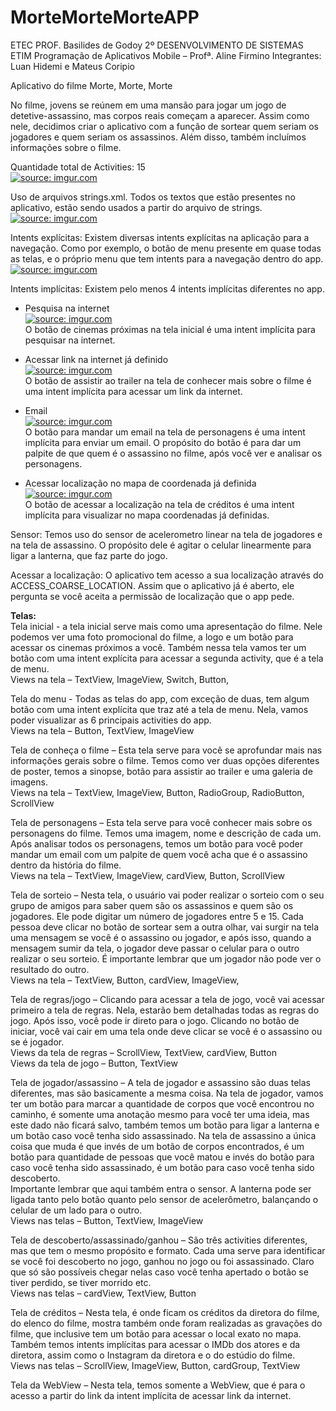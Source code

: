 # MorteMorteMorteAPP

ETEC PROF. Basilides de Godoy
2º DESENVOLVIMENTO DE SISTEMAS ETIM
Programação de Aplicativos Mobile – Profª. Aline Firmino
Integrantes: Luan Hidemi e Mateus Coripio

Aplicativo do filme Morte, Morte, Morte

No filme, jovens se reúnem em uma mansão para jogar um jogo de detetive-assassino, mas corpos reais começam a aparecer. 
Assim como nele, decidimos criar o aplicativo com a função de sortear quem seriam os jogadores e quem seriam os assassinos. Além disso, também incluímos informações sobre o filme.

Quantidade total de Activities: 15<br>
<a href="https://imgur.com/GQRc7gv"><img src="https://i.imgur.com/GQRc7gv.png" title="source: imgur.com" /></a>

Uso de arquivos strings.xml. Todos os textos que estão presentes no aplicativo, estão sendo usados a partir do arquivo de strings.<br>
<a href="https://imgur.com/srXN87M"><img src="https://i.imgur.com/srXN87M.png" title="source: imgur.com" /></a>
 

Intents explícitas: Existem diversas intents explícitas na aplicação para a navegação.
Como por exemplo, o botão de menu presente em quase todas as telas, e o próprio menu que tem intents para a navegação dentro do app.<br>
<a href="https://imgur.com/40R8yff"><img src="https://i.imgur.com/40R8yff.png" title="source: imgur.com" /></a>
 


Intents implícitas: Existem pelo menos 4 intents implícitas diferentes no app.
- Pesquisa na internet<br>
<a href="https://imgur.com/gr8dv9W"><img src="https://i.imgur.com/gr8dv9W.png" title="source: imgur.com" /></a><br>
O botão de cinemas próximas na tela inicial é uma intent implícita para pesquisar na internet.

- Acessar link na internet já definido<br>
<a href="https://imgur.com/8EbVqAH"><img src="https://i.imgur.com/8EbVqAH.png" title="source: imgur.com" /></a> <br>
O botão de assistir ao trailer na tela de conhecer mais sobre o filme é uma intent implícita para acessar um link da internet.

- Email<br>
<a href="https://imgur.com/pS5ktvK"><img src="https://i.imgur.com/pS5ktvK.png" title="source: imgur.com" /></a><br>
O botão para mandar um email na tela de personagens é uma intent implícita para enviar um email. O propósito do botão é para dar um palpite de que quem é o assassino no filme, após você ver e analisar os personagens.

- Acessar localização no mapa de coordenada já definida<br>
<a href="https://imgur.com/QLIBQWO"><img src="https://i.imgur.com/QLIBQWO.jpg" title="source: imgur.com" /></a><br>
O botão de acessar a localização na tela de créditos é uma intent implícita para visualizar no mapa coordenadas já definidas. 

Sensor: Temos uso do sensor de acelerometro linear na tela de jogadores e na tela de assassino. O propósito dele é agitar o celular linearmente para ligar a lanterna, que faz parte do jogo.

Acessar a localização: O aplicativo tem acesso a sua localização através do ACCESS_COARSE_LOCATION. Assim que o aplicativo já é aberto, ele pergunta se você aceita a permissão de localização que o app pede.

<strong>Telas:</strong><br>
Tela inicial -
a tela inicial serve mais como uma apresentação do filme. Nele podemos ver uma foto promocional do filme, a logo e um botão para acessar os cinemas próximos a você. Também nessa tela vamos ter um botão com uma intent explícita para acessar a segunda activity, que é a tela de menu.<br>
Views na tela – TextView, ImageView, Switch, Button, 

Tela do menu - 
Todas as telas do app, com exceção de duas, tem algum botão com uma intent explícita que traz até a tela de menu. Nela, vamos poder visualizar as 6 principais activities do app.<br>
Views na tela – Button, TextView, ImageView

Tela de conheça o filme – 
Esta tela serve para você se aprofundar mais nas informações gerais sobre o filme. Temos como ver duas opções diferentes de poster, temos a sinopse, botão para assistir ao trailer e uma galeria de imagens.<br>
Views na tela – TextView, ImageView, Button, RadioGroup, RadioButton, ScrollView

Tela de personagens –
Esta tela serve para você conhecer mais sobre os personagens do filme. Temos uma imagem, nome e descrição de cada um. Após analisar todos os personagens, temos um botão para você poder mandar um email com um palpite de quem você acha que é o assassino dentro da história do filme.<br>
Views na tela – TextView, ImageView, cardView, Button, ScrollView

Tela de sorteio –
Nesta tela, o usuário vai poder realizar o sorteio com o seu grupo de amigos para saber quem são os assassinos e quem são os jogadores. Ele pode digitar um número de jogadores entre 5 e 15. Cada pessoa deve clicar no botão de sortear sem a outra olhar, vai surgir na tela uma mensagem se você é o assassino ou jogador, e após isso, quando a mensagem sumir da tela, o jogador deve passar o celular para o outro realizar o seu sorteio. É importante lembrar que um jogador não pode ver o resultado do outro. <br>
Views na tela – TextView, Button, cardView, ImageView, 

Tela de regras/jogo –
Clicando para acessar a tela de jogo, você vai acessar primeiro a tela de regras. Nela, estarão bem detalhadas todas as regras do jogo. Após isso, você pode ir direto para o jogo. Clicando no botão de iniciar, você vai cair em uma tela onde deve clicar se você é o assassino ou se é jogador. <br>
Views da tela de regras – ScrollView, TextView, cardView, Button<br>
Views da tela de jogo – Button, TextView

Tela de jogador/assassino – 
A tela de jogador e assassino são duas telas diferentes, mas são basicamente a mesma coisa. Na tela de jogador, vamos ter um botão para marcar a quantidade de corpos que você encontrou no caminho, é somente uma anotação mesmo para você ter uma ideia, mas este dado não ficará salvo, também temos um botão para ligar a lanterna e um botão caso você tenha sido assassinado. Na tela de assassino a única coisa que muda é que invés de um botão de corpos encontrados, é um botão para quantidade de pessoas que você matou e invés do botão para caso você tenha sido assassinado, é um botão para caso você tenha sido descoberto.<br> 
Importante lembrar que aqui também entra o sensor. A lanterna pode ser ligada tanto pelo botão quanto pelo sensor de acelerômetro, balançando o celular de um lado para o outro.<br>
Views nas telas – Button, TextView, ImageView

Tela de descoberto/assassinado/ganhou – 
São três activities diferentes, mas que tem o mesmo propósito e formato. Cada uma serve para identificar se você foi descoberto no jogo, ganhou no jogo ou foi assassinado. Claro que só são possíveis chegar nelas caso você tenha apertado o botão se tiver perdido, se tiver morrido etc.<br>
Views nas telas – cardView, TextView, Button

Tela de créditos –
Nesta tela, é onde ficam os créditos da diretora do filme, do elenco do filme, mostra também onde foram realizadas as gravações do filme, que inclusive tem um botão para acessar o local exato no mapa. Também temos intents implícitas para acessar o IMDb dos atores e da diretora, assim como o Instagram da diretora e o do estúdio do filme.<br>
Views nas telas – ScrollView, ImageView, Button, cardGroup, TextView

Tela da WebView –
Nesta tela, temos somente a WebView, que é para o acesso a partir do link da intent implícita de acessar link da internet.
